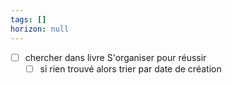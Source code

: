 ```yaml
---
tags: []
horizon: null
---
```

- [ ] chercher dans livre S'organiser pour réussir
	- [ ] si rien trouvé alors trier par date de création